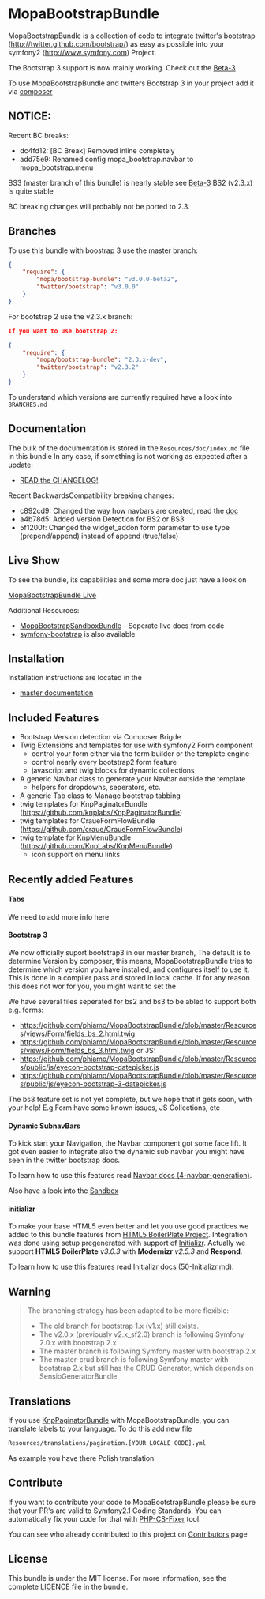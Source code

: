MopaBootstrapBundle
===================

MopaBootstrapBundle is a collection of code to integrate twitter's bootstrap
(http://twitter.github.com/bootstrap/) as easy as possible into your symfony2
(http://www.symfony.com) Project.

The Bootstrap 3 support is now mainly working. Check out the [Beta-3](https://github.com/phiamo/MopaBootstrapBundle/releases/tag/v3.0.0-beta3)

To use MopaBootstrapBundle and twitters Bootstrap 3 in your project add it via [composer](https://github.com/phiamo/MopaBootstrapBundle/blob/master/Resources/doc/1-installation.md)

NOTICE:
-------

Recent BC breaks:

 * dc4fd12: [BC Break] Removed inline completely
 * add75e9: Renamed config mopa_bootstrap.navbar to mopa_bootstrap.menu


BS3 (master branch of this bundle) is nearly stable see [Beta-3](https://github.com/phiamo/MopaBootstrapBundle/releases/tag/v3.0.0-beta3)
BS2 (v2.3.x) is quite stable

BC breaking changes will probably not be ported to 2.3.


Branches
--------

To use this bundle with boostrap 3 use the master branch:

``` json
{
    "require": {
        "mopa/bootstrap-bundle": "v3.0.0-beta2",
        "twitter/bootstrap": "v3.0.0"
    }
}
```

For bootstrap 2 use the v2.3.x branch:

```json
If you want to use bootstrap 2:

{
    "require": {
        "mopa/bootstrap-bundle": "2.3.x-dev",
        "twitter/bootstrap": "v2.3.2"
    }
}
```
To understand which versions are currently required have a look into `BRANCHES.md`

Documentation
-------------

The bulk of the documentation is stored in the `Resources/doc/index.md` file in this bundle
In any case, if something is not working as expected after a update:

* [READ the CHANGELOG!](https://github.com/phiamo/MopaBootstrapBundle/blob/master/CHANGELOG.md)

Recent BackwardsCompatibility breaking changes:

* c892cd9: Changed the way how navbars are created, read the [doc](https://github.com/phiamo/MopaBootstrapBundle/blob/master/Resources/doc/4-navbar-generation.md)
* a4b78d5: Added Version Detection for BS2 or BS3
* 5f1200f: Changed the widget_addon form parameter to use type (prepend/append) instead of append (true/false)

Live Show
---------

To see the bundle, its capabilities and some more doc just have a look on

[MopaBootstrapBundle Live](http://bootstrap.mohrenweiserpartner.de/mopa/bootstrap)

Additional Resources:

*  [MopaBootstrapSandboxBundle](http://github.com/phiamo/MopaBootstrapSandboxBundle) - Seperate live docs from code
*  [symfony-bootstrap](https://github.com/phiamo/symfony-bootstrap) is also available

Installation
------------

Installation instructions are located in the

* [master documentation](https://github.com/phiamo/MopaBootstrapBundle/blob/master/Resources/doc/1-installation.md)

Included Features
-----------------

* Bootstrap Version detection via Composer Brigde
* Twig Extensions and templates for use with symfony2 Form component
  * control your form either via the form builder or the template engine
  * control nearly every bootstrap2 form feature
  * javascript and twig blocks for dynamic collections
* A generic Navbar class to generate your Navbar outside the template
  * helpers for dropdowns, seperators, etc.
* A generic Tab class to Manage bootstrap tabbing
* twig templates for KnpPaginatorBundle (https://github.com/knplabs/KnpPaginatorBundle)
* twig templates for CraueFormFlowBundle (https://github.com/craue/CraueFormFlowBundle)
* twig template for KnpMenuBundle (https://github.com/KnpLabs/KnpMenuBundle)
  * icon support on menu links

Recently added Features
-----------------------
<h4>Tabs</h4>
We need to add more info here

<h4>Bootstrap 3</h4>

We now officially suport bootstrap3 in our master branch,
The default is to determine Version by composer, this means, MopaBootstrapBundle tries to determine
which version you have installed, and configures itself to use it. This is done in a compiler pass and stored in local cache.
If for any reason this does not wor for you, you might want to set the

We have several files seperated for bs2 and bs3 to be abled to support both e.g. forms:
 * https://github.com/phiamo/MopaBootstrapBundle/blob/master/Resources/views/Form/fields_bs_2.html.twig
 * https://github.com/phiamo/MopaBootstrapBundle/blob/master/Resources/views/Form/fields_bs_3.html.twig
or JS:
 * https://github.com/phiamo/MopaBootstrapBundle/blob/master/Resources/public/js/eyecon-bootstrap-datepicker.js
 * https://github.com/phiamo/MopaBootstrapBundle/blob/master/Resources/public/js/eyecon-bootstrap-3-datepicker.js

The bs3 feature set is not yet complete, but we hope that it gets soon, with your help!
E.g Form have some known issues, JS Collections, etc

<h4>Dynamic SubnavBars</h4>

To kick start your Navigation, the Navbar component got some face lift.
It got even easier to integrate also the dynamic sub navbar you might have seen in the twitter bootstrap docs.

To learn how to use this features read [Navbar docs (4-navbar-generation)](https://github.com/phiamo/MopaBootstrapBundle/blob/master/Resources/doc/4-navbar-generation.md).

Also have a look into the [Sandbox](http://bootstrap.mohrenweiserpartner.de/mopa/bootstrap/navbar)

<h4>initializr</h4>

To make your base HTML5 even better and let you use good practices we added
to this bundle features from [HTML5 BoilerPlate Project](http://html5boilerplate.com/).
Integration was done using setup pregenerated with support of [Initializr](http://www.initializr.com/).
Actually we support __HTML5__ __BoilerPlate__ _v3.0.3_ with __Modernizr__ _v2.5.3_ and __Respond__.

To learn how to use this features read [Initializr docs (50-Initializr.md)](https://github.com/phiamo/MopaBootstrapBundle/blob/master/Resources/doc/50-initializr.md).

Warning
-------

> The branching strategy has been adapted to be more flexible:
> * The old branch for bootstrap 1.x (v1.x) still exists.
> * The v2.0.x (previously v2.x_sf2.0) branch is following Symfony 2.0.x with bootstrap 2.x
> * The master branch is following Symfony master with bootstrap 2.x
> * The master-crud branch is following Symfony master with bootstrap 2.x but still has the CRUD Generator, which depends on SensioGeneratorBundle

Translations
------------
If you use [KnpPaginatorBundle](https://github.com/KnpLabs/KnpPaginatorBundle) with MopaBootstrapBundle, you can translate labels to your language.
To do this add new file

```sh
Resources/translations/pagination.[YOUR LOCALE CODE].yml
```

As example you have there Polish translation.

Contribute
----------
If you want to contribute your code to MopaBootstrapBundle please be sure that your PR's
are valid to Symfony2.1 Coding Standards. You can automatically fix your code for that
with [PHP-CS-Fixer](http://cs.sensiolabs.org) tool.

You can see who already contributed to this project on [Contributors](https://github.com/phiamo/MopaBootstrapBundle/contributors) page

License
-------

This bundle is under the MIT license. For more information, see the complete [LICENCE](LICENCE) file in the bundle.
